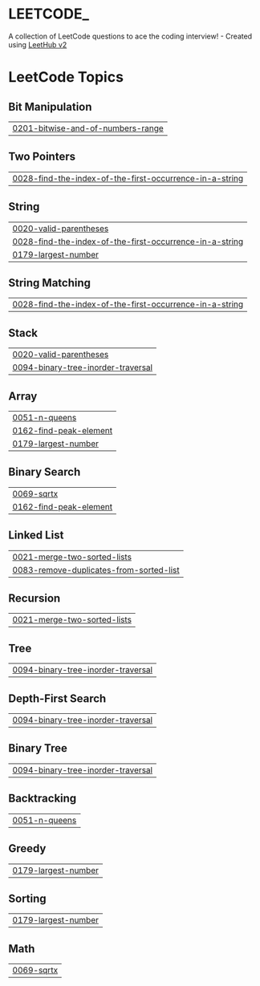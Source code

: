 # LEETCODE_
A collection of LeetCode questions to ace the coding interview! - Created using [LeetHub v2](https://github.com/arunbhardwaj/LeetHub-2.0)

<!---LeetCode Topics Start-->
# LeetCode Topics
## Bit Manipulation
|  |
| ------- |
| [0201-bitwise-and-of-numbers-range](https://github.com/sandrasatheesan11/LEETCODE_/tree/master/0201-bitwise-and-of-numbers-range) |
## Two Pointers
|  |
| ------- |
| [0028-find-the-index-of-the-first-occurrence-in-a-string](https://github.com/sandrasatheesan11/LEETCODE_/tree/master/0028-find-the-index-of-the-first-occurrence-in-a-string) |
## String
|  |
| ------- |
| [0020-valid-parentheses](https://github.com/sandrasatheesan11/LEETCODE_/tree/master/0020-valid-parentheses) |
| [0028-find-the-index-of-the-first-occurrence-in-a-string](https://github.com/sandrasatheesan11/LEETCODE_/tree/master/0028-find-the-index-of-the-first-occurrence-in-a-string) |
| [0179-largest-number](https://github.com/sandrasatheesan11/LEETCODE_/tree/master/0179-largest-number) |
## String Matching
|  |
| ------- |
| [0028-find-the-index-of-the-first-occurrence-in-a-string](https://github.com/sandrasatheesan11/LEETCODE_/tree/master/0028-find-the-index-of-the-first-occurrence-in-a-string) |
## Stack
|  |
| ------- |
| [0020-valid-parentheses](https://github.com/sandrasatheesan11/LEETCODE_/tree/master/0020-valid-parentheses) |
| [0094-binary-tree-inorder-traversal](https://github.com/sandrasatheesan11/LEETCODE_/tree/master/0094-binary-tree-inorder-traversal) |
## Array
|  |
| ------- |
| [0051-n-queens](https://github.com/sandrasatheesan11/LEETCODE_/tree/master/0051-n-queens) |
| [0162-find-peak-element](https://github.com/sandrasatheesan11/LEETCODE_/tree/master/0162-find-peak-element) |
| [0179-largest-number](https://github.com/sandrasatheesan11/LEETCODE_/tree/master/0179-largest-number) |
## Binary Search
|  |
| ------- |
| [0069-sqrtx](https://github.com/sandrasatheesan11/LEETCODE_/tree/master/0069-sqrtx) |
| [0162-find-peak-element](https://github.com/sandrasatheesan11/LEETCODE_/tree/master/0162-find-peak-element) |
## Linked List
|  |
| ------- |
| [0021-merge-two-sorted-lists](https://github.com/sandrasatheesan11/LEETCODE_/tree/master/0021-merge-two-sorted-lists) |
| [0083-remove-duplicates-from-sorted-list](https://github.com/sandrasatheesan11/LEETCODE_/tree/master/0083-remove-duplicates-from-sorted-list) |
## Recursion
|  |
| ------- |
| [0021-merge-two-sorted-lists](https://github.com/sandrasatheesan11/LEETCODE_/tree/master/0021-merge-two-sorted-lists) |
## Tree
|  |
| ------- |
| [0094-binary-tree-inorder-traversal](https://github.com/sandrasatheesan11/LEETCODE_/tree/master/0094-binary-tree-inorder-traversal) |
## Depth-First Search
|  |
| ------- |
| [0094-binary-tree-inorder-traversal](https://github.com/sandrasatheesan11/LEETCODE_/tree/master/0094-binary-tree-inorder-traversal) |
## Binary Tree
|  |
| ------- |
| [0094-binary-tree-inorder-traversal](https://github.com/sandrasatheesan11/LEETCODE_/tree/master/0094-binary-tree-inorder-traversal) |
## Backtracking
|  |
| ------- |
| [0051-n-queens](https://github.com/sandrasatheesan11/LEETCODE_/tree/master/0051-n-queens) |
## Greedy
|  |
| ------- |
| [0179-largest-number](https://github.com/sandrasatheesan11/LEETCODE_/tree/master/0179-largest-number) |
## Sorting
|  |
| ------- |
| [0179-largest-number](https://github.com/sandrasatheesan11/LEETCODE_/tree/master/0179-largest-number) |
## Math
|  |
| ------- |
| [0069-sqrtx](https://github.com/sandrasatheesan11/LEETCODE_/tree/master/0069-sqrtx) |
<!---LeetCode Topics End-->